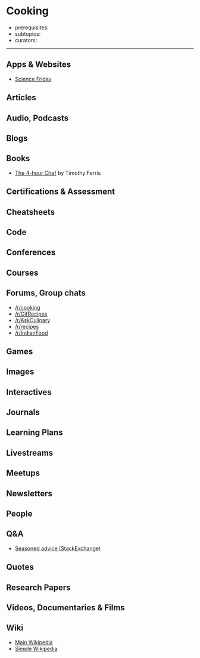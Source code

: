 # Cooking

- prerequisites:
- subtopics:
- curators:

------

## Apps & Websites

- [Science Friday](https://www.sciencefriday.com/topics/food-garden/)

## Articles

## Audio, Podcasts

## Blogs

## Books

- [The 4-hour Chef](https://www.goodreads.com/book/show/13129810-the-4-hour-chef) by Timothy Ferris

## Certifications & Assessment

## Cheatsheets

## Code

## Conferences

## Courses

## Forums, Group chats

- [/r/cooking](https://www.reddit.com/r/Cooking/)
- [/r/GifRecipes](https://www.reddit.com/r/GifRecipes/)
- [/r/AskCulinary](https://www.reddit.com/r/AskCulinary/)
- [/r/recipes](https://www.reddit.com/r/recipes/)
- [/r/IndianFood](https://www.reddit.com/r/IndianFood/)

## Games

## Images

## Interactives

## Journals

## Learning Plans

## Livestreams

## Meetups

## Newsletters

## People

## Q&A

- [Seasoned advice (StackExchange)](https://cooking.stackexchange.com)

## Quotes

## Research Papers

## Videos, Documentaries & Films

## Wiki

- [Main Wikipedia](https://en.wikipedia.org/wiki/Cooking)
- [Simple Wikipedia](https://simple.wikipedia.org/wiki/Cooking)

